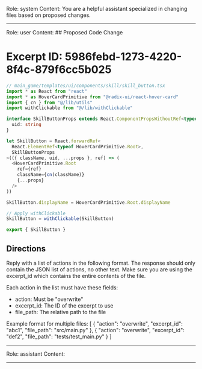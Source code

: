 Role: system
Content: You are a helpful assistant specialized in changing files based on proposed changes.
__________________
Role: user
Content: ## Proposed Code Change
# Excerpt ID: 5986febd-1273-4220-8f4c-879f6cc5b025
```typescript
// main_game/templates/ui/components/skill/skill_button.tsx
import * as React from "react"
import * as HoverCardPrimitive from "@radix-ui/react-hover-card"
import { cn } from "@/lib/utils"
import withClickable from "@/lib/withClickable"

interface SkillButtonProps extends React.ComponentPropsWithoutRef<typeof HoverCardPrimitive.Root> {
  uid: string
}

let SkillButton = React.forwardRef<
  React.ElementRef<typeof HoverCardPrimitive.Root>,
  SkillButtonProps
>(({ className, uid, ...props }, ref) => (
  <HoverCardPrimitive.Root
    ref={ref}
    className={cn(className)}
    {...props}
  />
))

SkillButton.displayName = HoverCardPrimitive.Root.displayName

// Apply withClickable
SkillButton = withClickable(SkillButton)

export { SkillButton }
```

## Directions
Reply with a list of actions in the following format. The response should only contain the JSON list of actions, no other text.
Make sure you are using the excerpt_id which contains the entire contents of the file.

Each action in the list must have these fields:
- action: Must be "overwrite"
- excerpt_id: The ID of the excerpt to use
- file_path: The relative path to the file

Example format for multiple files:
[
    {
        "action": "overwrite",
        "excerpt_id": "abc1",
        "file_path": "src/main.py"
    },
    {
        "action": "overwrite",
        "excerpt_id": "def2",
        "file_path": "tests/test_main.py"
    }
]
__________________
Role: assistant
Content: 
__________________
